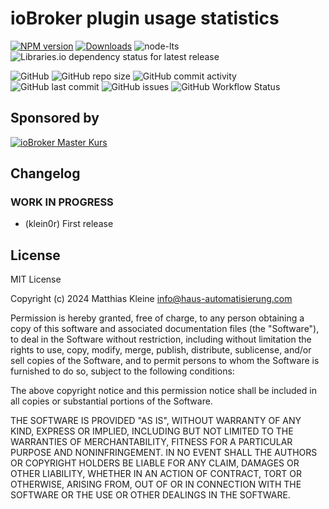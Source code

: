# ioBroker plugin usage statistics

[![NPM version](https://img.shields.io/npm/v/iobroker-plugin-usagestatistics?style=flat-square)](https://www.npmjs.com/package/iobroker-plugin-usagestatistics)
[![Downloads](https://img.shields.io/npm/dm/iobroker-plugin-usagestatistics?label=npm%20downloads&style=flat-square)](https://www.npmjs.com/package/iobroker-plugin-usagestatistics)
![node-lts](https://img.shields.io/node/v-lts/iobroker-plugin-usagestatistics?style=flat-square)
![Libraries.io dependency status for latest release](https://img.shields.io/librariesio/release/npm/iobroker-plugin-usagestatistics?label=npm%20dependencies&style=flat-square)

![GitHub](https://img.shields.io/github/license/klein0r/iobroker-plugin-usagestatistics?style=flat-square)
![GitHub repo size](https://img.shields.io/github/repo-size/klein0r/iobroker-plugin-usagestatistics?logo=github&style=flat-square)
![GitHub commit activity](https://img.shields.io/github/commit-activity/m/klein0r/iobroker-plugin-usagestatistics?logo=github&style=flat-square)
![GitHub last commit](https://img.shields.io/github/last-commit/klein0r/iobroker-plugin-usagestatistics?logo=github&style=flat-square)
![GitHub issues](https://img.shields.io/github/issues/klein0r/iobroker-plugin-usagestatistics?logo=github&style=flat-square)
![GitHub Workflow Status](https://img.shields.io/github/actions/workflow/status/klein0r/iobroker-plugin-usagestatistics/test-and-release.yml?branch=master&logo=github&style=flat-square)

## Sponsored by

[![ioBroker Master Kurs](https://haus-automatisierung.com/images/ads/ioBroker-Kurs.png)](https://haus-automatisierung.com/iobroker-kurs/?refid=iobroker-plugin-stats)

## Changelog

<!--
  Placeholder for the next version (at the beginning of the line):
  ### **WORK IN PROGRESS**
-->
### **WORK IN PROGRESS**

* (klein0r) First release

## License

MIT License

Copyright (c) 2024 Matthias Kleine <info@haus-automatisierung.com>

Permission is hereby granted, free of charge, to any person obtaining a copy
of this software and associated documentation files (the "Software"), to deal
in the Software without restriction, including without limitation the rights
to use, copy, modify, merge, publish, distribute, sublicense, and/or sell
copies of the Software, and to permit persons to whom the Software is
furnished to do so, subject to the following conditions:

The above copyright notice and this permission notice shall be included in all
copies or substantial portions of the Software.

THE SOFTWARE IS PROVIDED "AS IS", WITHOUT WARRANTY OF ANY KIND, EXPRESS OR
IMPLIED, INCLUDING BUT NOT LIMITED TO THE WARRANTIES OF MERCHANTABILITY,
FITNESS FOR A PARTICULAR PURPOSE AND NONINFRINGEMENT. IN NO EVENT SHALL THE
AUTHORS OR COPYRIGHT HOLDERS BE LIABLE FOR ANY CLAIM, DAMAGES OR OTHER
LIABILITY, WHETHER IN AN ACTION OF CONTRACT, TORT OR OTHERWISE, ARISING FROM,
OUT OF OR IN CONNECTION WITH THE SOFTWARE OR THE USE OR OTHER DEALINGS IN THE
SOFTWARE.